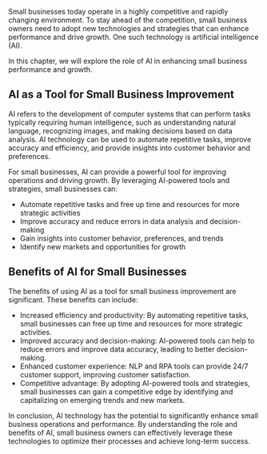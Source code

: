 

Small businesses today operate in a highly competitive and rapidly changing environment. To stay ahead of the competition, small business owners need to adopt new technologies and strategies that can enhance performance and drive growth. One such technology is artificial intelligence (AI).

In this chapter, we will explore the role of AI in enhancing small business performance and growth.

AI as a Tool for Small Business Improvement
-------------------------------------------

AI refers to the development of computer systems that can perform tasks typically requiring human intelligence, such as understanding natural language, recognizing images, and making decisions based on data analysis. AI technology can be used to automate repetitive tasks, improve accuracy and efficiency, and provide insights into customer behavior and preferences.

For small businesses, AI can provide a powerful tool for improving operations and driving growth. By leveraging AI-powered tools and strategies, small businesses can:

* Automate repetitive tasks and free up time and resources for more strategic activities
* Improve accuracy and reduce errors in data analysis and decision-making
* Gain insights into customer behavior, preferences, and trends
* Identify new markets and opportunities for growth

Benefits of AI for Small Businesses
-----------------------------------

The benefits of using AI as a tool for small business improvement are significant. These benefits can include:

* Increased efficiency and productivity: By automating repetitive tasks, small businesses can free up time and resources for more strategic activities.
* Improved accuracy and decision-making: AI-powered tools can help to reduce errors and improve data accuracy, leading to better decision-making.
* Enhanced customer experience: NLP and RPA tools can provide 24/7 customer support, improving customer satisfaction.
* Competitive advantage: By adopting AI-powered tools and strategies, small businesses can gain a competitive edge by identifying and capitalizing on emerging trends and new markets.

In conclusion, AI technology has the potential to significantly enhance small business operations and performance. By understanding the role and benefits of AI, small business owners can effectively leverage these technologies to optimize their processes and achieve long-term success.
